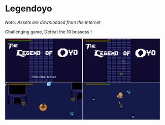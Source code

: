 # Legendoyo

<i>Note: Assets are downloaded from the internet</i>

Challenging game, Defeat the 10 bossess !

<img src="https://github.com/kvntzn/Legend-oyo/blob/master/screenshots/legendoyo.png" >
